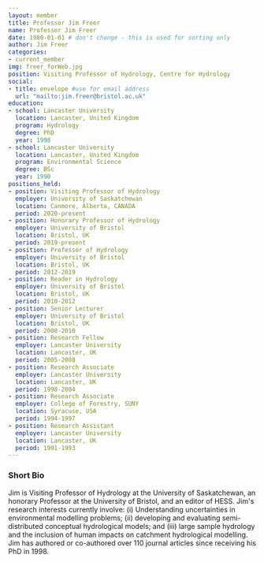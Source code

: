 ```yaml
---
layout: member
title: Professor Jim Freer
name: Professor Jim Freer
date: 1980-01-01 # don't change - this is used for sorting only
author: Jim Freer
categories:
- current_member
img: freer_forWeb.jpg
position: Visiting Professor of Hydrology, Centre for Hydrology 
social:
- title: envelope #use for email address
  url: "mailto:jim.freer@bristol.ac.uk"
education:
- school: Lancaster University
  location: Lancaster, United Kingdom
  program: Hydrology
  degree: PhD
  year: 1998
- school: Lancaster University
  location: Lancaster, United Kingdom
  program: Environmental Science
  degree: BSc
  year: 1990
positions_held:
- position: Visiting Professor of Hydrology
  employer: University of Saskatchewan
  location: Canmore, Alberta, CANADA
  period: 2020-present
- position: Honorary Professor of Hydrology
  employer: University of Bristol
  location: Bristol, UK
  period: 2019-present
- position: Professor of Hydrology
  employer: University of Bristol
  location: Bristol, UK
  period: 2012-2019
- position: Reader in Hydrology
  employer: University of Bristol
  location: Bristol, UK
  period: 2010-2012
- position: Senior Lecturer
  employer: University of Bristol
  location: Bristol, UK
  period: 2008-2010
- position: Research Fellow
  employer: Lancaster University
  location: Lancaster, UK
  period: 2005-2008
- position: Research Associate
  employer: Lancaster University
  location: Lancaster, UK
  period: 1998-2004
- position: Research Associate
  employer: College of Forestry, SUNY
  location: Syracuse, USA
  period: 1994-1997
- position: Research Assistant
  employer: Lancaster University
  location: Lancaster, UK
  period: 1991-1993
---
```


### Short Bio
Jim is  Visiting Professor of Hydrology at the University of Saskatchewan, an honorary Professor at the University of Bristol, and an editor of HESS. Jim's research interests currently involve: (i) Understanding uncertainties in environmental modelling problems; (ii) developing and evaluating semi-distributed conceptual hydrological models; and (iii) large sample hydrology and the inclusion of human impacts on catchment hydrological modelling. Jim has authored or co-authored over 110 journal articles since receiving his PhD in 1998.

